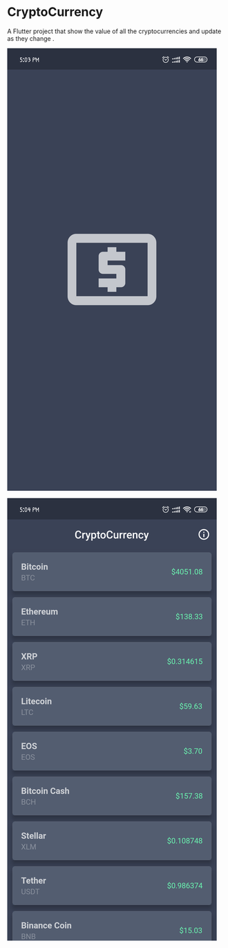 # CryptoCurrency

A  Flutter project that show the value of all the cryptocurrencies and update as they change .

![picture alt](https://github.com/cimplesid/Cryptocurrency-app/blob/master/55444891_345199246128471_6678046641968119808_n.png "splash screen flutter" )

![picture alt](https://github.com/cimplesid/Cryptocurrency-app/blob/master/54436864_266029624114118_6559126582454124544_n.png "flutter best ui" )

